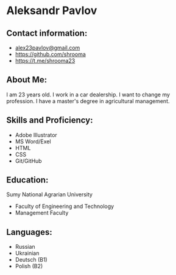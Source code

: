 # Aleksandr Pavlov 
## Contact information:
+ alex23pavlov@gmail.com
+ https://github.com/shrooma
+ https://t.me/shrooma23
## About Me:
I am 23 years old. I work in a car dealership. I want to change my profession. I have a master's degree in agricultural management.
 ## Skills and Proficiency:
 + Adobe Illustrator 
 + MS Word/Exel
 + HTML
 + CSS
 + Git/GitHub
 ## Education:
 Sumy National Agrarian University 
 * Faculty of Engineering and Technology
 * Management Faculty
 ## Languages:
+ Russian 
+ Ukrainian 
+ Deutsch (B1)
+ Polish (B2)